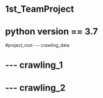 # 1st_TeamProject

# python version == 3.7

#project_root --- crawling_data<br>
#             --- crawling_1<br>
#             --- crawling_2
